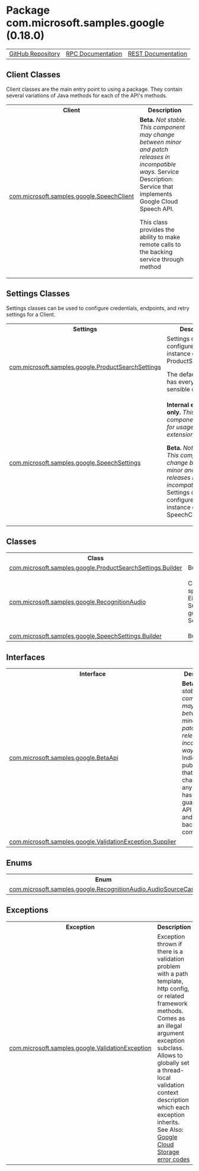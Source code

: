 # Package com.microsoft.samples.google (0.18.0)
<table>
   <tr>
     <td><a href="https://github.com/googleapis/google-cloud-java/tree/main/java-apikeys/google-cloud-apikeys/src/main/java/com/microsoft/samples/google">GitHub Repository</a></td>
     <td><a href="https://cloud.google.com/api-keys/docs/reference/rpc">RPC Documentation</a></td>
     <td><a href="https://cloud.google.com/api-keys/docs/reference/rest">REST Documentation</a></td>
   </tr>
 </table>

## Client Classes
Client classes are the main entry point to using a package.
They contain several variations of Java methods for each of the API's methods.
<table>
   <tr>
     <th>
Client</th>
     <th>
Description</th>
<tr>
<td><a href="https://cloud.google.com/java/docs/reference/google-cloud-apikeys/latest/com.microsoft.samples.google.SpeechClient">com.microsoft.samples.google.SpeechClient</a></td>
<td>
<strong>Beta.</strong> <em>Not stable. This component may change between minor and patch releases in incompatible ways. </em>
Service Description: Service that implements Google Cloud Speech API.

 <p>This class provides the ability to make remote calls to the backing service through method</td>
   </tr>
 </table>

## Settings Classes
Settings classes can be used to configure credentials, endpoints, and retry settings for a Client.
<table>
   <tr>
     <th>
Settings</th>
     <th>
Description</th>
<tr>
<td><a href="https://cloud.google.com/java/docs/reference/google-cloud-apikeys/latest/com.microsoft.samples.google.ProductSearchSettings">com.microsoft.samples.google.ProductSearchSettings</a></td>
<td>
Settings class to configure an instance of <xref uid="ProductSearchClient" data-throw-if-not-resolved="false">ProductSearchClient</xref>.

 <p>The default instance has everything set to sensible defaults:
</td>
   </tr>
<tr>
<td><a href="https://cloud.google.com/java/docs/reference/google-cloud-apikeys/latest/com.microsoft.samples.google.SpeechSettings">com.microsoft.samples.google.SpeechSettings</a></td>
<td>
<strong>Internal extension only.</strong> <em>This component is stable for usage, but not for extension.</em>

<strong>Beta.</strong> <em>Not stable. This component may change between minor and patch releases in incompatible ways. </em>
Settings class to configure an instance of <xref uid="SpeechClient" data-throw-if-not-resolved="false">SpeechClient</xref>.</td>
   </tr>
 </table>

## Classes
<table>
   <tr>
     <th>
Class</th>
     <th>
Description</th>
<tr>
<td><a href="https://cloud.google.com/java/docs/reference/google-cloud-apikeys/latest/com.microsoft.samples.google.ProductSearchSettings.Builder">com.microsoft.samples.google.ProductSearchSettings.Builder</a></td>
<td>
Builder for ProductSearchSettings.</td>
   </tr>
<tr>
<td><a href="https://cloud.google.com/java/docs/reference/google-cloud-apikeys/latest/com.microsoft.samples.google.RecognitionAudio">com.microsoft.samples.google.RecognitionAudio</a></td>
<td>

 Contains audio data in the encoding specified in the <code>RecognitionConfig</code>.
 Either <code>content</code> or <code>uri</code> must be supplied. Supplying both or neither
 returns <xref uid="google.rpc.Code.INVALID_ARGUMENT" data-throw-if-not-resolved="false">google.rpc.Code.INVALID_ARGUMENT</xref>. See</td>
   </tr>
<tr>
<td><a href="https://cloud.google.com/java/docs/reference/google-cloud-apikeys/latest/com.microsoft.samples.google.SpeechSettings.Builder">com.microsoft.samples.google.SpeechSettings.Builder</a></td>
<td>
Builder for SpeechSettings.</td>
   </tr>
 </table>

## Interfaces
<table>
   <tr>
     <th>
Interface</th>
     <th>
Description</th>
<tr>
<td><a href="https://cloud.google.com/java/docs/reference/google-cloud-apikeys/latest/com.microsoft.samples.google.BetaApi">com.microsoft.samples.google.BetaApi</a></td>
<td>
<strong>Beta.</strong> <em>Not stable. This component may change between minor and patch releases in incompatible ways. </em>
Indicates a public API that can change at any time, and has no guarantee of API stability and
 backward-compatibility.
</td>
   </tr>
<tr>
<td><a href="https://cloud.google.com/java/docs/reference/google-cloud-apikeys/latest/com.microsoft.samples.google.ValidationException.Supplier">com.microsoft.samples.google.ValidationException.Supplier</a></td>
<td>
</td>
   </tr>
 </table>

## Enums
<table>
   <tr>
     <th>
Enum</th>
     <th>
Description</th>
<tr>
<td><a href="https://cloud.google.com/java/docs/reference/google-cloud-apikeys/latest/com.microsoft.samples.google.RecognitionAudio.AudioSourceCase">com.microsoft.samples.google.RecognitionAudio.AudioSourceCase</a></td>
<td>
</td>
   </tr>
 </table>

## Exceptions
<table>
   <tr>
     <th>
Exception</th>
     <th>
Description</th>
<tr>
<td><a href="https://cloud.google.com/java/docs/reference/google-cloud-apikeys/latest/com.microsoft.samples.google.ValidationException">com.microsoft.samples.google.ValidationException</a></td>
<td>
Exception thrown if there is a validation problem with a path template, http config, or related
 framework methods. Comes as an illegal argument exception subclass. Allows to globally set a
 thread-local validation context description which each exception inherits.
See Also: <a href="https://cloud.google.com/storage/docs/json_api/v1/status-codes">Google Cloud  Storage error codes</a>
</td>
   </tr>
 </table>